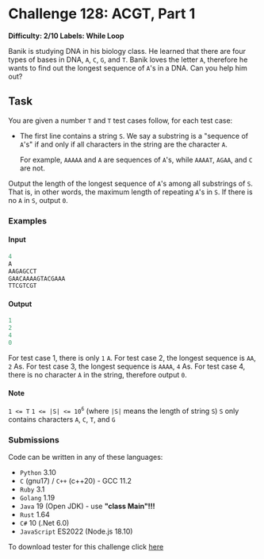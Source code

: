 # Challenge 128: ACGT, Part 1

**Difficulty: 2/10
Labels: While Loop**

Banik is studying DNA in his biology class. He learned that there are four types of bases in DNA, `A`, `C`, `G`, and `T`. Banik loves the letter `A`, therefore he wants to find out the longest sequence of `A`'s in a DNA. Can you help him out?

## Task

You are given a number `T` and `T` test cases follow, for each test case:

- The first line contains a string `S`. We say a substring is a "sequence of `A`'s" if and only if all characters in the string are the character `A`.

    For example, `AAAAA` and `A` are sequences of `A`'s, while `AAAAT`, `AGAA`, and `C` are not.

Output the length of the longest sequence of `A`'s among all substrings of `S`. That is, in other words, the maximum length of repeating `A`'s in `S`.
If there is no `A` in `S`, output `0`.

### Examples

#### Input

```rust
4
A
AAGAGCCT
GAACAAAAGTACGAAA
TTCGTCGT
```

#### Output

```rust
1
2
4
0
```

For test case 1, there is only `1` `A`.
For test case 2, the longest sequence is `AA`, `2` As.
For test case 3, the longest sequence is `AAAA`, `4` As.
For test case 4, there is no character `A` in the string, therefore output `0`.

#### Note

`1 <= T`
`1 <= |S| <= 10`<sup>`6`</sup> (where `|S|` means the length of string `S`)
`S` only contains characters `A`, `C`, `T`, and `G`

### Submissions

Code can be written in any of these languages:

- `Python` 3.10
- `C` (gnu17) / `C++` (c++20) - GCC 11.2
- `Ruby` 3.1
- `Golang` 1.19
- `Java` 19 (Open JDK) - use **"class Main"!!!**
- `Rust` 1.64
- `C#` 10 (.Net 6.0)
- `JavaScript` ES2022 (Node.js 18.10)

To download tester for this challenge click [here](https://downgit.github.io/#/home?url=https://github.com/Pomroka/TWT_Challenges_Tester/tree/main/Challenge_128)
